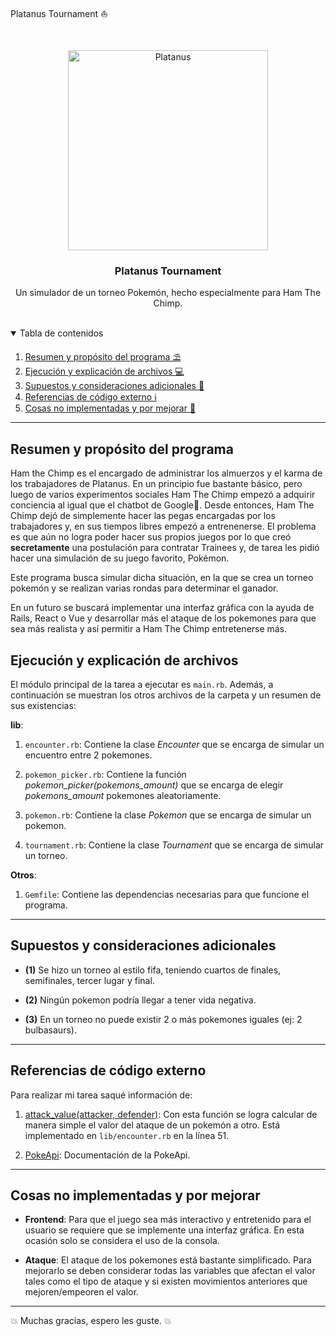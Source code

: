 Platanus Tournament ⛵

<!-- Logotipo del proyecto -->
<br />
<p align="center">  
<a href="https://www.qries.com/">
    <img alt="Platanus" src="https://res-4.cloudinary.com/ha0mfd5dh/image/upload/q_auto/v1/ghost-blog-images/logo.png" width="320" height="320">
  </a>
  <h3 align="center">Platanus Tournament</h3>

  <p align="center">
    Un simulador de un torneo Pokemón, hecho especialmente para Ham The Chimp.
    <br />
    <br />
  </p>
</p>



<!-- Tabla de contenidos -->
<details open="open">
  <summary>Tabla de contenidos</summary>
  <ol>
    <li><a href="#resumen-y-propósito-del-programa">Resumen y propósito del programa ⛱️</a></li>
    <li><a href="#ejecución-y-explicación-de-archivos">Ejecución y explicación de archivos 💻</a></li>
    <li><a href="#supuestos-y-consideraciones-adicionales">Supuestos y consideraciones adicionales 🤔</a></li>
    <li><a href="#referencias-de-código-externo">Referencias de código externo ℹ️</a></li>
    <li><a href="#cosas-no-implementadas-y-por-mejorar">Cosas no implementadas y por mejorar 🚀</a></li>
  </ol>
</details>
<!-- Fin tabla de contenidos -->

-------
## Resumen y propósito del programa

Ham the Chimp es el encargado de administrar los almuerzos y el karma de los trabajadores de Platanus. En un principio fue bastante básico, pero luego de varios experimentos sociales Ham The Chimp empezó a adquirir conciencia al igual que el chatbot de Google👀. Desde entonces, Ham The Chimp dejó de simplemente hacer las pegas encargadas por los trabajadores y, en sus tiempos libres empezó a entrenenerse. El problema es que aún no logra poder hacer sus propios juegos por lo que creó **secretamente** una postulación para contratar Trainees y, de tarea les pidió hacer una simulación de su juego favorito, Pokémon.

Este programa busca simular dicha situación, en la que se crea un torneo pokemón y se realizan varias rondas para determinar el ganador.
>
En un futuro se buscará implementar una interfaz gráfica con la ayuda de Rails, React o Vue y desarrollar más el ataque de los pokemones para que sea más realista y así permitir a Ham The Chimp entretenerse más.

## Ejecución y explicación de archivos
El módulo principal de la tarea a ejecutar es  ```main.rb```. Además, a continuación se muestran los otros archivos de la carpeta y un resumen de sus existencias:
  >
**lib**:
  >
1. ```encounter.rb```: Contiene la clase *Encounter* que se encarga de simular un encuentro entre 2 pokemones.
   >
2. ```pokemon_picker.rb```: Contiene la función *pokemon_picker(pokemons_amount)* que se encarga de elegir *pokemons_amount* pokemones aleatoriamente.
   >
3. ```pokemon.rb```: Contiene la clase *Pokemon* que se encarga de simular un pokemon.
   >
4. ```tournament.rb```: Contiene la clase *Tournament* que se encarga de simular un torneo.
   >
**Otros**:
  >
1. ```Gemfile```: Contiene las dependencias necesarias para que funcione el programa.
   >
-------

## Supuestos y consideraciones adicionales

* **(1)** Se hizo un torneo al estilo fifa, teniendo cuartos de finales, semifinales, tercer lugar y final.
  >
* **(2)** Ningún pokemon podría llegar a tener vida negativa.
  >
* **(3)** En un torneo no puede existir 2 o más pokemones iguales (ej: 2 bulbasaurs).
  >
-------

## Referencias de código externo

Para realizar mi tarea saqué información de:

1. [attack_value(attacker, defender)](https://dev.to/thepracticaldev/daily-challenge-170-pokemon-damage-calculator-97d): Con esta función se logra calcular de manera simple el valor del ataque de un pokemón a otro. Está implementado en ```lib/encounter.rb``` en la línea 51.

2. [PokeApi](https://pokeapi.co/): Documentación de la PokeApi.
-------
## Cosas no implementadas y por mejorar

*  **Frontend**: Para que el juego sea más interactivo y entretenido para el usuario se requiere que se implemente una interfaz gráfica. En esta ocasión solo se considera el uso de la consola.
  >
* **Ataque**: El ataque de los pokemones está bastante simplificado. Para mejorarlo se deben considerar todas las variables que afectan el valor tales como el tipo de ataque y si existen movimientos anteriores que mejoren/empeoren el valor. 
  >
-------

💥 Muchas gracias, espero les guste. 💥
